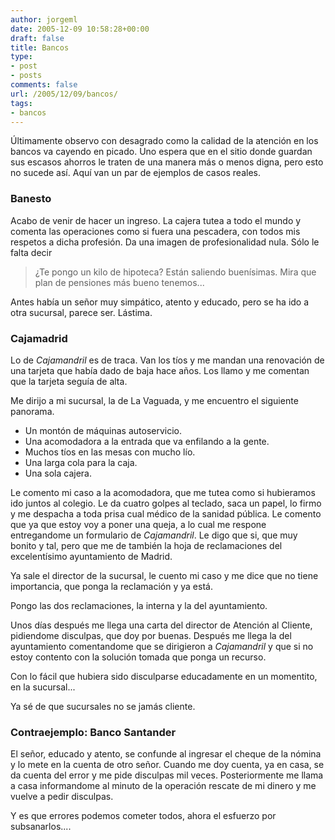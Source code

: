 ```yaml
---
author: jorgeml
date: 2005-12-09 10:58:28+00:00
draft: false
title: Bancos
type: 
- post
- posts
comments: false
url: /2005/12/09/bancos/
tags:
- bancos
---
```


Últimamente observo con desagrado como la calidad de la atención en los bancos va cayendo en picado. Uno espera que en el sitio donde guardan sus escasos ahorros le traten de una manera más o menos digna, pero esto no sucede así. Aquí van un par de ejemplos de casos reales.

### Banesto


Acabo de venir de hacer un ingreso. La cajera tutea a todo el mundo y comenta las operaciones como si fuera una pescadera, con todos mis respetos a dicha profesión. Da una imagen de profesionalidad nula. Sólo le falta decir

> ¿Te pongo un kilo de hipoteca? Están saliendo buenísimas. Mira que plan de pensiones más bueno tenemos...


Antes había un señor muy simpático, atento y educado, pero se ha ido a otra sucursal, parece ser. Lástima.


### Cajamadrid


Lo de _Cajamandril_ es de traca. Van los tíos y me mandan una renovación de una tarjeta que había dado de baja hace años. Los llamo y me comentan que la tarjeta seguía de alta.

Me dirijo a mi sucursal, la de La Vaguada, y me encuentro el siguiente panorama.

* Un montón de máquinas autoservicio.
* Una acomodadora a la entrada que va enfilando a la gente.
* Muchos tíos en las mesas con mucho lío.
* Una larga cola para la caja.
* Una sola cajera.

Le comento mi caso a la acomodadora, que me tutea como si hubieramos ido juntos al colegio. Le da cuatro golpes al teclado, saca un papel, lo firmo y me despacha a toda prisa cual médico de la sanidad pública. Le comento que ya que estoy voy a poner una queja, a lo cual me respone entregandome un formulario de _Cajamandril_. Le digo que si, que muy bonito y tal, pero que me de también la hoja de reclamaciones del excelentísimo ayuntamiento de Madrid.

Ya sale el director de la sucursal, le cuento mi caso y me dice que no tiene importancia, que ponga la reclamación y ya está.

Pongo las dos reclamaciones, la interna y la del ayuntamiento.

Unos días después me llega una carta del director de Atención al Cliente, pidiendome disculpas, que doy por buenas. Después me llega la del ayuntamiento comentandome que se dirigieron a _Cajamandril_ y que si no estoy contento con la solución tomada que ponga un recurso.

Con lo fácil que hubiera sido disculparse educadamente en un momentito, en la sucursal...

Ya sé de que sucursales no se jamás cliente.


### Contraejemplo: Banco Santander


El señor, educado y atento, se confunde al ingresar el cheque de la nómina y lo mete en la cuenta de otro señor. Cuando me doy cuenta, ya en casa, se da cuenta del error y me pide disculpas mil veces. Posteriormente me llama a casa informandome al minuto de la operación rescate de mi dinero y me vuelve a pedir disculpas.

Y es que errores podemos cometer todos, ahora el esfuerzo por subsanarlos....
